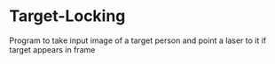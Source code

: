 # Target-Locking
Program to take input image of a target person and point a laser to it if target appears in frame

